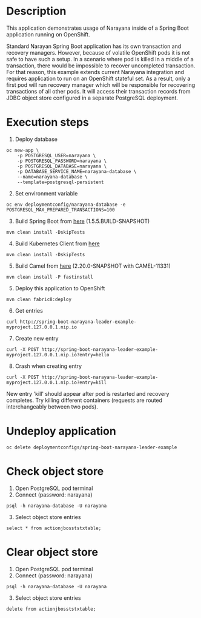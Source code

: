 # Description

This application demonstrates usage of Narayana inside of a Spring Boot application running on OpenShift.

Standard Narayan Spring Boot application has its own transaction and recovery managers. However, because of volatile OpenShift pods it is not safe to have such a setup. In a scenario where pod is killed in a middle of a transaction, there would be impossible to recover uncompleted transaction. For that reason, this example extends current Narayana integration and requires application to run on an OpenShift stateful set. As a result, only a first pod will run recovery manager which will be responsible for recovering transactions of all other pods. It will access their transaction records from JDBC object store configured in a separate PostgreSQL deployment.

# Execution steps
1. Deploy database
```
oc new-app \
    -p POSTGRESQL_USER=narayana \
    -p POSTGRESQL_PASSWORD=narayana \
    -p POSTGRESQL_DATABASE=narayana \
    -p DATABASE_SERVICE_NAME=narayana-database \
    --name=narayana-database \
    --template=postgresql-persistent
```
2. Set environment variable
```
oc env deploymentconfig/narayana-database -e POSTGRESQL_MAX_PREPARED_TRANSACTIONS=100
``` 


3. Build Spring Boot from [here](https://github.com/gytis/spring-boot/tree/1.5.x-narayana-connection-fixes) (1.5.5.BUILD-SNAPSHOT)

```
mvn clean install -DskipTests
```

4. Build Kubernetes Client from [here](https://github.com/nicolaferraro/kubernetes-client/tree/767-optimistic-lock)

```
mvn clean install -DskipTests
```

5. Build Camel from [here](https://github.com/nicolaferraro/camel/tree/CAMEL-11331-v3) (2.20.0-SNAPSHOT with CAMEL-11331)

```
mvn clean install -P fastinstall
```

5. Deploy this application to OpenShift

```
mvn clean fabric8:deploy
```

6. Get entries
```
curl http://spring-boot-narayana-leader-example-myproject.127.0.0.1.nip.io
```

7. Create new entry
```
curl -X POST http://spring-boot-narayana-leader-example-myproject.127.0.0.1.nip.io?entry=hello
```

8. Crash when creating entry
```
curl -X POST http://spring-boot-narayana-leader-example-myproject.127.0.0.1.nip.io?entry=kill
```
New entry 'kill' should appear after pod is restarted and recovery completes. Try killing different containers (requests are routed interchangeably between two pods).

# Undeploy application
```
oc delete deploymentconfigs/spring-boot-narayana-leader-example
```

# Check object store
1. Open PostgreSQL pod terminal
2. Connect (password: narayana)
```
psql -h narayana-database -U narayana
```
3. Select object store entries
```
select * from actionjbosststxtable;
```

# Clear object store
1. Open PostgreSQL pod terminal
2. Connect (password: narayana)
```
psql -h narayana-database -U narayana
```
3. Select object store entries
```
delete from actionjbosststxtable;
```
